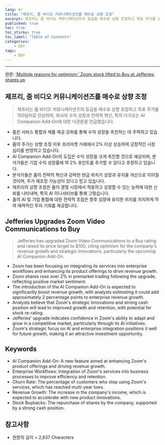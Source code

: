 ```yaml
---
lang: kr
title: "제프리, 줌 비디오 커뮤니케이션즈를 매수로 상향 조정"
excerpt: 제프리는 줌 비디오 커뮤니케이션즈의 등급을 매수로 상향 조정하고 목표 주가를 100달러로 인상하며, 회사의 수익 성장과 전략적 혁신, 특히 다가오는 AI Companion Add-On에 대한 낙관론을 언급했습니다.
published: true
toc: true
toc_sticky: true
toc_label: "Table of Contents"
categories:
    - DXY
tags:
    - DXY
---
```


---

  원문: [‘Multiple reasons for optimism:’ Zoom stock lifted to Buy at Jefferies; shares up](https://www.investing.com/news/stock-market-news/multiple-reasons-for-optimism-zoom-stock-lifted-to-buy-at-jefferies-shares-up-3781896)

## 제프리, 줌 비디오 커뮤니케이션즈를 매수로 상향 조정

> 제프리는 줌 비디오 커뮤니케이션즈의 등급을 매수로 상향 조정하고 목표 주가를 100달러로 인상하며, 회사의 수익 성장과 전략적 혁신, 특히 다가오는 AI Companion Add-On에 대한 낙관론을 언급했습니다.


- 줌은 서비스 통합과 제품 제공 강화를 통해 수익 성장을 촉진하는 데 주력하고 있습니다.
- 줌의 주가는 상향 조정 이후 프리마켓 거래에서 2% 이상 상승하여 긍정적인 시장 심리를 반영하고 있습니다.
- AI Companion Add-On의 도입은 수익 성장을 크게 촉진할 것으로 예상되며, 분석가들은 기업 수익 성장률에 약 2% 포인트를 추가할 수 있다고 추정하고 있습니다.
- 분석가들은 줌의 전략적 혁신과 강력한 현금 위치가 성장과 유지율 개선으로 이어질 것이며, 주가 재조정 가능성이 있다고 믿고 있습니다.
- 제프리의 상향 조정은 줌이 경쟁 시장에서 적응하고 성장할 수 있는 능력에 대한 신뢰를 나타내며, 특히 AI 이니셔티브를 통해 그렇습니다.
- 줌의 AI 및 기업 통합에 대한 전략적 초점은 향후 성장에 유리한 위치를 차지하게 하여 매력적인 투자 기회를 제공합니다.

## Jefferies Upgrades Zoom Video Communications to Buy

> Jefferies has upgraded Zoom Video Communications to a Buy rating and raised its price target to $100, citing optimism for the company's revenue growth and strategic innovations, particularly the upcoming AI Companion Add-On.


- Zoom has been focusing on integrating its services into enterprise workflows and enhancing its product offerings to drive revenue growth.
- Zoom shares rose over 2% in premarket trading following the upgrade, reflecting positive market sentiment.
- The introduction of the AI Companion Add-On is expected to significantly boost revenue growth, with analysts estimating it could add approximately 2 percentage points to enterprise revenue growth.
- Analysts believe that Zoom's strategic innovations and strong cash position will lead to improved growth and retention, with potential for stock re-rating.
- Jefferies' upgrade indicates confidence in Zoom's ability to adapt and grow in a competitive market, particularly through its AI initiatives.
- Zoom's strategic focus on AI and enterprise integration positions it well for future growth, making it an attractive investment opportunity.

## Keywords

- AI Companion Add-On: A new feature aimed at enhancing Zoom's product offerings and driving revenue growth.
- Enterprise Workflows: Integration of Zoom's services into business processes to improve efficiency and retention.
- Churn Rate: The percentage of customers who stop using Zoom's services, which has reached multi-year lows.
- Revenue Growth: The increase in the company's income, which is expected to accelerate with new product innovations.
- Stock Buybacks: The repurchase of shares by the company, supported by a strong cash position.

## 참고사항

- 원문의 길이 = 2,637 Characters

